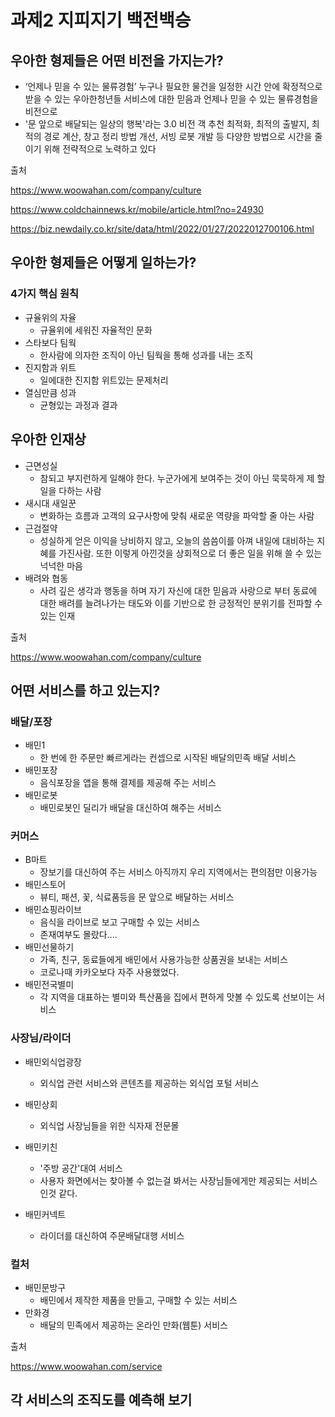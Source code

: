 # 과제2 지피지기 백전백승

## 우아한 형제들은 어떤 비전을 가지는가?

*  ‘언제나 믿을 수 있는 물류경험’  누구나 필요한 물건을 일정한 시간 안에 확정적으로 받을 수 있는 우아한청년들 서비스에 대한 믿음과 언제나 믿을 수 있는 물류경험을 비전으로
* '문 앞으로 배달되는 일상의 행복'라는 3.0 비전 객 추천 최적화, 최적의 출발지, 최적의 경로 계산, 창고 정리 방법 개선, 서빙 로봇 개발 등 다양한 방법으로 시간을 줄이기 위해 전략적으로 노력하고 있다



출처

https://www.woowahan.com/company/culture

https://www.coldchainnews.kr/mobile/article.html?no=24930

https://biz.newdaily.co.kr/site/data/html/2022/01/27/2022012700106.html



## 우아한 형제들은 어떻게 일하는가?

### 4가지 핵심 원칙

* 규율위의 자율
  * 규율위에 세워진 자율적인 문화
* 스타보다 팀웍
  * 한사람에 의자한 조직이 아닌 팀웍을 통해 성과를 내는 조직
* 진지함과 위트
  * 일에대한 진지함 위트있는 문제처리
* 열심만큼 성과
  * 균형있는 과정과 결과

## 우아한 인재상

* 근면성실
  * 참되고 부지런하게 일해야 한다. 누군가에게 보여주는 것이 아닌 묵묵하게 제 할 일을 다하는 사람
* 새시대 새일꾼
  * 변화하는 흐름과 고객의 요구사항에 맞춰 새로운 역량을 파악할 줄 아는 사람
* 근검절약
  * 성실하게 얻은 이익을 낭비하지 않고, 오늘의 씀씀이를 아껴 내일에 대비하는 지혜를 가진사람. 또한 이렇게 아낀것을 상회적으로 더 좋은 일을 위해 쓸 수 있는 넉넉한 마음
* 배려와 협동
  * 사려 깊은 생각과 행동을 하며 자기 자신에 대한 믿음과 사랑으로 부터 동료에 대한 배려를 늘려나가는 태도와 이를 기반으로 한 긍정적인 분위기를 전파할 수 있는 인재


출처

https://www.woowahan.com/company/culture





## 어떤 서비스를 하고 있는지?

### 배달/포장

* 배민1 
  * 한 번에 한 주문만 빠르게라는 컨셉으로 시작된 배달의민족 배달 서비스
* 배민포장
  * 음식포장을 앱을 통해 결제를 제공해 주는 서비스
* 배민로봇
  * 배민로봇인 딜리가 배달을 대신하여 해주는 서비스

### 커머스

* B마트
  * 장보기를 대신하여 주는 서비스 아직까지 우리 지역에서는 편의점만 이용가능
* 배민스토어
  * 뷰티, 패션, 꽃, 식료품등을 문 앞으로 배달하는 서비스
* 배민쇼핑라이브
  * 음식을 라이브로 보고 구매할 수 있는 서비스
  * 존재여부도 몰랐다....
* 배민선물하기
  * 가족, 친구, 동료들에게 배민에서 사용가능한 상품권을 보내는 서비스
  * 코로나때 카카오보다 자주 사용했었다.
* 배민전국별미
  * 각 지역을 대표하는 별미와 특산품을 집에서 편하게 맛볼 수 있도록 선보이는 서비스

### 사장님/라이더

* 배민외식업광장
  * 외식업 관련 서비스와 콘텐츠를 제공하는 외식업 포털 서비스
* 배민상회
  * 외식업 사장님들을 위한 식자재 전문몰
* 배민키친
  * '주방 공간'대여 서비스 
  * 사용자 화면에서는 찾아볼 수 없는걸 봐서는 사장님들에게만 제공되는 서비스인것 같다.

* 배민커넥트
  * 라이더를 대신하여 주문배달대행 서비스

### 컬처

* 배민문방구
  * 배민에서 제작한 제품을 만들고, 구매할 수 있는 서비스
* 만화경
  * 배달의 민족에서 제공하는 온라인 만화(웹툰) 서비스

출처

https://www.woowahan.com/service



## 각 서비스의 조직도를 예측해 보기